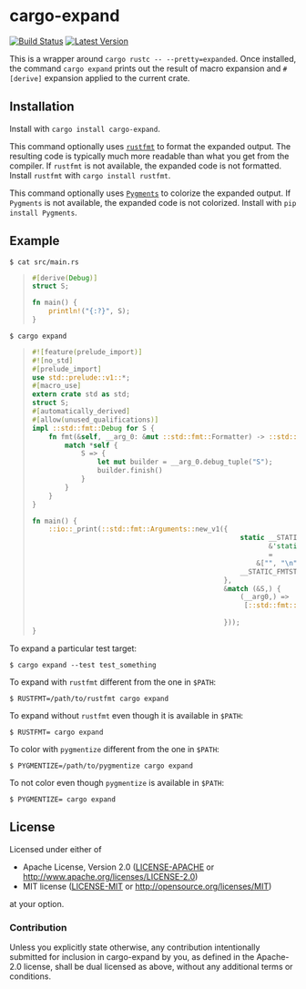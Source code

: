 # cargo-expand

[![Build Status](https://travis-ci.org/dtolnay/cargo-expand.svg?branch=master)](https://travis-ci.org/dtolnay/cargo-expand)
[![Latest Version](https://img.shields.io/crates/v/cargo-expand.svg)](https://crates.io/crates/cargo-expand)

This is a wrapper around `cargo rustc -- --pretty=expanded`. Once installed, the
command `cargo expand` prints out the result of macro expansion and `#[derive]`
expansion applied to the current crate.

## Installation

Install with `cargo install cargo-expand`.

This command optionally uses
[`rustfmt`](https://github.com/rust-lang-nursery/rustfmt)
to format the expanded output. The resulting code is typically much more
readable than what you get from the compiler. If `rustfmt` is not available, the
expanded code is not formatted. Install `rustfmt` with `cargo install rustfmt`.

This command optionally uses [`Pygments`](http://pygments.org/) to colorize the
expanded output. If `Pygments` is not available, the expanded code is not
colorized. Install with `pip install Pygments`.

## Example

`$ cat src/main.rs`

> ```rust
> #[derive(Debug)]
> struct S;
>
> fn main() {
>     println!("{:?}", S);
> }
> ```

`$ cargo expand`

> ```rust
> #![feature(prelude_import)]
> #![no_std]
> #[prelude_import]
> use std::prelude::v1::*;
> #[macro_use]
> extern crate std as std;
> struct S;
> #[automatically_derived]
> #[allow(unused_qualifications)]
> impl ::std::fmt::Debug for S {
>     fn fmt(&self, __arg_0: &mut ::std::fmt::Formatter) -> ::std::fmt::Result {
>         match *self {
>             S => {
>                 let mut builder = __arg_0.debug_tuple("S");
>                 builder.finish()
>             }
>         }
>     }
> }
>
> fn main() {
>     ::io::_print(::std::fmt::Arguments::new_v1({
>                                                    static __STATIC_FMTSTR:
>                                                           &'static [&'static str]
>                                                           =
>                                                        &["", "\n"];
>                                                    __STATIC_FMTSTR
>                                                },
>                                                &match (&S,) {
>                                                    (__arg0,) =>
>                                                     [::std::fmt::ArgumentV1::new(__arg0,
>                                                                                  ::std::fmt::Debug::fmt)],
>                                                }));
> }
> ```

To expand a particular test target:

`$ cargo expand --test test_something`

To expand with `rustfmt` different from the one in `$PATH`:

`$ RUSTFMT=/path/to/rustfmt cargo expand`

To expand without `rustfmt` even though it is available in `$PATH`:

`$ RUSTFMT= cargo expand`

To color with `pygmentize` different from the one in `$PATH`:

`$ PYGMENTIZE=/path/to/pygmentize cargo expand`

To not color even though `pygmentize` is available in `$PATH`:

`$ PYGMENTIZE= cargo expand`

## License

Licensed under either of

 * Apache License, Version 2.0 ([LICENSE-APACHE](LICENSE-APACHE) or http://www.apache.org/licenses/LICENSE-2.0)
 * MIT license ([LICENSE-MIT](LICENSE-MIT) or http://opensource.org/licenses/MIT)

at your option.

### Contribution

Unless you explicitly state otherwise, any contribution intentionally submitted
for inclusion in cargo-expand by you, as defined in the Apache-2.0 license,
shall be dual licensed as above, without any additional terms or conditions.
